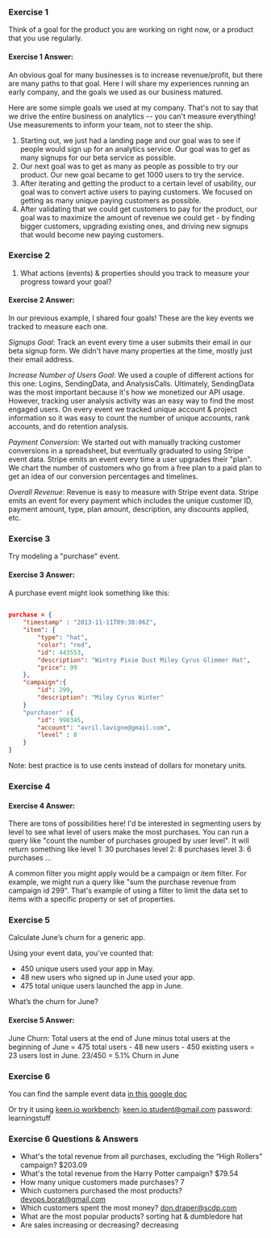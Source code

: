 ### Exercise 1

Think of a goal for the product you are working on right now, or a product that you use regularly.

#### Exercise 1 Answer:

An obvious goal for many businesses is to increase revenue/profit, but there are many paths to that goal.
Here I will share my experiences running an early company, and the goals we used as our business matured. 

Here are some simple goals we used at my company. That's not to say that we drive the entire business on analytics -- you can't measure everything! Use measurements to inform your team, not to steer the ship.

1. Starting out, we just had a landing page and our goal was to see if people would sign up for an analytics service. Our goal was to get as many signups for our beta service as possible.
2. Our next goal was to get as many as people as possible to try our product. Our new goal became to get 1000 users to try the service.
3. After iterating and getting the product to a certain level of usability, our goal was to convert active users to paying customers. We focused on getting as many unique paying customers as possible. 
4. After validating that we could get customers to pay for the product, our goal was to maximize the amount of revenue we could get - by finding bigger customers, upgrading existing ones, and driving new signups that would become new paying customers.


### Exercise 2

1. What actions (events) & properties should you track to measure your progress toward your goal?

#### Exercise 2 Answer:

In our previous example, I shared four goals! These are the key events we tracked to measure each one.

*Signups Goal*: Track an event every time a user submits their email in our beta signup form. We didn't have many properties at the time, mostly just their email address.

*Increase Number of Users Goal*: We used a couple of different actions for this one: Logins, SendingData, and AnalysisCalls. Ultimately, SendingData was the most important because it's how we monetized our API usage. However, tracking user analysis activity was an easy way to find the most engaged users. On every event we tracked unique account & project information so it was easy to count the number of unique accounts, rank accounts, and do retention analysis.

*Payment Conversion*: We started out with manually tracking customer conversions in a spreadsheet, but eventually graduated to using Stripe event data. Stripe emits an event every time a user upgrades their "plan". We chart the number of customers who go from a free plan to a paid plan to get an idea of our conversion percentages and timelines.

*Overall Revenue*: Revenue is easy to measure with Stripe event data. Stripe emits an event for every payment which includes the unique customer ID, payment amount, type, plan amount, description, any discounts applied, etc.


### Exercise 3

Try modeling a "purchase" event.

#### Exercise 3 Answer:

A purchase event might look something like this:

```json
 
purchase = {
    "timestamp" : "2013-11-11T09:38:06Z",
    "item": {
        "type": "hat",
        "color": "red",
        "id": 443553,
        "description": "Wintry Pixie Dust Miley Cyrus Glimmer Hat",
        "price": 99  
    },
    "campaign":{
        "id": 299,
        "description": "Miley Cyrus Winter"
    }
    "purchaser" :{
        "id": 998345,
        "account": "avril.lavigne@gmail.com",
        "level" : 8
    }
}

```

Note: best practice is to use cents instead of dollars for monetary units.


### Exercise 4


#### Exercise 4 Answer:

There are tons of possibilities here!
I'd be interested in segmenting users by level to see what level of users make the most purchases. You can run a query like "count the number of purchases grouped by user level". It will return something like
    level 1: 30 purchases
    level 2: 8 purchases
    level 3: 6 purchases
    ...

A common filter you might apply would be a campaign or item filter. For example, we might run a query like "sum the purchase revenue from campaign id 299". That's example of using a filter to limit the data set to items with a specific property or set of properties.

### Exercise 5

Calculate June’s churn for a generic app.

Using your event data, you’ve counted that:

- 450 unique users used your app in May.
- 48 new users who signed up in June used your app.
- 475 total unique users launched the app in June.

What’s the churn for June?

#### Exercise 5 Answer:

June Churn:
Total users at the end of June minus total users at the beginning of June = 475 total users - 48 new users - 450 existing users = 23 users lost in June.
23/450 = 5.1% Churn in June


### Exercise 6

You can find the sample event data [in this google doc](https://docs.google.com/a/keen.io/spreadsheet/ccc?key=0ApRCxVPqTJJWdFhYeUxWSHRCaDJTaUc4NU1lS2V3MGc#gid=0)

Or try it using [keen.io workbench](https://keen.io/project/527f4a5705cd666b59000003/workbench):
keen.io.student@gmail.com  password: learningstuff

### Exercise 6 Questions & Answers

* What's the total revenue from all purchases, excluding the “High Rollers” campaign?  $203.09
* What's the total revenue from the Harry Potter campaign? $79.54
* How many unique customers made purchases? 7
* Which customers purchased the most products? devops.borat@gmail.com
* Which customers spent the most money? don.draper@scdp.com
* What are the most popular products? sorting hat & dumbledore hat
* Are sales increasing or decreasing? decreasing

